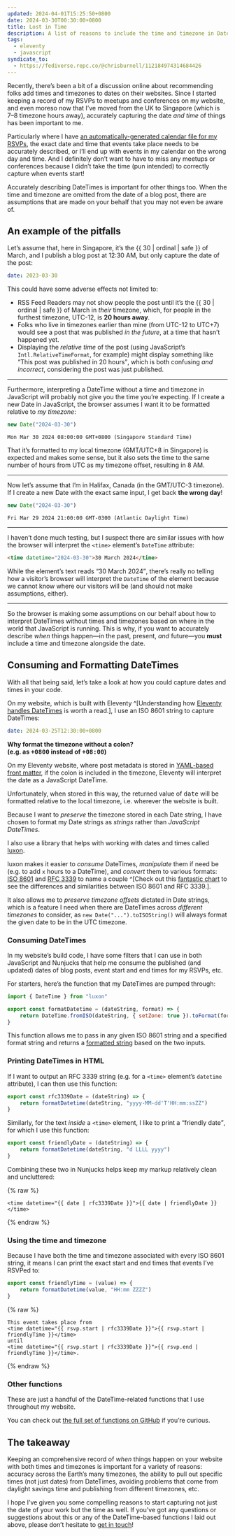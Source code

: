 ```yaml
---
updated: 2024-04-01T15:25:50+0800
date: 2024-03-30T00:30:00+0800
title: Lost in Time
description: A list of reasons to include the time and timezone in Date strings and some JavaScript functions I use to consume and format them.
tags:
  - eleventy
  - javascript
syndicate_to:
  - https://fediverse.repc.co/@chrisburnell/112184974314684426
---
```


Recently, there’s been a bit of a discussion online about recommending folks add times and timezones to dates on their websites. Since I started keeping a record of my RSVPs to meetups and conferences on my website, and even moreso now that I’ve moved from the UK to Singapore (which is 7–8 timezone hours away), accurately capturing the date *and time* of things has been important to me.

Particularly where I have [an automatically-generated calendar file for my RSVPs](/rsvps.ics), the exact date and time that events take place needs to be accurately described, or I’ll end up with events in my calendar on the wrong day and time. And I definitely don’t want to have to miss any meetups or conferences because I didn’t take the time (pun intended) to correctly capture when events start!

Accurately describing DateTimes is important for other things too. When the time and timezone are omitted from the date of a blog post, there are assumptions that are made on your behalf that you may not even be aware of.

## An example of the pitfalls

Let’s assume that, here in Singapore, it’s the {{ 30 | ordinal | safe }} of March, and I publish a blog post at 12:30 AM, but only capture the date of the post:

```yaml
date: 2023-03-30
```

This could have some adverse effects not limited to:

- RSS Feed Readers may not show people the post until it’s the {{ 30 | ordinal | safe }} of March in *their* timezone, which, for people in the furthest timezone, UTC-12, is **20 hours away**.
- Folks who live in timezones earlier than mine (from UTC-12 to UTC+7) would see a post that was published *in the future*, at a time that hasn’t happened yet.
- Displaying the *relative time* of the post (using JavaScript’s `Intl.RelativeTimeFormat`, for example) might display something like <q>This post was published in 20 hours</q>, which is both confusing *and incorrect*, considering the post was just published.

--------

Furthermore, interpreting a DateTime without a time and timezone in JavaScript will probably not give you the time you’re expecting. If I create a new Date in JavaScript, the browser assumes I want it to be formatted relative to *my timezone*:

```javascript
new Date("2024-03-30")
```

```text
Mon Mar 30 2024 08:00:00 GMT+0800 (Singapore Standard Time)
```

That it’s formatted to my local timezone (GMT/UTC+8 in Singapore) is expected and makes some sense, but it also sets the time to the same number of hours from UTC as my timezone offset, resulting in 8 AM.

--------

Now let’s assume that I’m in Halifax, Canada (in the GMT/UTC-3 timezone). If I create a new Date with the exact same input, I get back **the wrong day**!

```javascript
new Date("2024-03-30")
```

```text
Fri Mar 29 2024 21:00:00 GMT-0300 (Atlantic Daylight Time)
```

--------

I haven’t done much testing, but I suspect there are similar issues with how the browser will interpret the `<time>` element’s `DateTime` attribute:

```html
<time datetime="2024-03-30">30 March 2024</time>
```

While the element’s text reads <q>30 March 2024</q>, there’s really no telling how a visitor’s browser will interpret the `DateTime` of the element because we cannot know where our visitors will be (and should not make assumptions, either).

--------

So the browser is making some assumptions on our behalf about how to interpret DateTimes without times and timezones based on where in the world that JavaScript is running. This is why, if you want to accurately describe *when* things happen—in the past, present, *and* future—you **must** include a time and timezone alongside the date.

## Consuming and Formatting DateTimes

With all that being said, let’s take a look at how you could capture dates and times in your code.

On my website, which is built with Eleventy ^[Understanding how <a href="https://www.11ty.dev/docs/dates/">Eleventy handles DateTimes</a> is worth a read.], I use an ISO 8601 string to capture DateTimes:

```yaml
date: 2024-03-25T12:30:00+0800
```

<aside class=" [ box  box--warning ] [ flow ] " title="Why format without a colon in the timezone?">
    <p><strong>Why format the timezone without a colon?<br>(e.g. as <samp>+0800</samp> instead of <samp>+08:00</samp>)</strong></p>
    <p>On my Eleventy website, where post metadata is stored in <a href="https://www.11ty.dev/docs/data-frontmatter/" rel="external noopener">YAML-based front matter</a>, if the colon is included in the timezone, Eleventy will interpret the date as a JavaScript DateTime.</p>
    <p>Unfortunately, when stored in this way, the returned value of <samp>date</samp> will be formatted relative to the local timezone, i.e. wherever the website is built.</p>
    <p>Because I want to <em>preserve</em> the timezone stored in each Date string, I have chosen to format my Date strings as <em>strings</em> rather than <em>JavaScript DateTimes</em>.</p>
</aside>

I also use a library that helps with working with dates and times called [luxon](https://moment.github.io/luxon).

luxon makes it easier to *consume* DateTimes, *manipulate* them if need be (e.g. to add `x` hours to a DateTime), and *convert* them to various formats: [ISO 8601](https://en.wikipedia.org/wiki/ISO_8601) and [RFC 3339](https://en.wikipedia.org/wiki/ISO_8601#RFCs) to name a couple ^[Check out this <a href="https://ijmacd.github.io/rfc3339-iso8601/">fantastic chart</a> to see the differences and similarities between ISO 8601 and RFC 3339.].

It also allows me to *preserve timezone offsets* dictated in Date strings, which is a feature I need when there are DateTimes across *different timezones* to consider, as `new Date("...").toISOString()` will always format the given date to be in the UTC timezone.

### Consuming DateTimes

In my website’s build code, I have some filters that I can use in both JavaScript and Nunjucks that help me consume the published (and updated) dates of blog posts, event start and end times for my RSVPs, etc.

For starters, here’s the function that my DateTimes are pumped through:

```javascript
import { DateTime } from "luxon"

export const formatDatetime = (dateString, format) => {
	return DateTime.fromISO(dateString, { setZone: true }).toFormat(format)
}
```

This function allows me to pass in any given ISO 8601 string and a specified format string and returns a [formatted string](https://moment.github.io/luxon/api-docs/index.html#datetimetoformat) based on the two inputs.

### Printing DateTimes in HTML

If I want to output an RFC 3339 string (e.g. for a `<time>` element’s `datetime` attribute), I can then use this function:

```javascript
export const rfc3339Date = (dateString) => {
	return formatDatetime(dateString, "yyyy-MM-dd'T'HH:mm:ssZZ")
}
```

Similarly, for the text *inside* a `<time>` element, I like to print a <q>friendly date</q>, for which I use this function:

```javascript
export const friendlyDate = (dateString) => {
	return formatDatetime(dateString, "d LLLL yyyy")
}
```

Combining these two in Nunjucks helps keep my markup relatively clean and uncluttered:

{% raw %}
```twig
<time datetime="{{ date | rfc3339Date }}">{{ date | friendlyDate }}</time>
```
{% endraw %}

### Using the time and timezone

Because I have both the time and timezone associated with every ISO 8601 string, it means I can print the exact start and end times that events I’ve RSVPed to:

```javascript
export const friendlyTime = (value) => {
	return formatDatetime(value, "HH:mm ZZZZ")
}
```

{% raw %}
```twig
This event takes place from
<time datetime="{{ rsvp.start | rfc3339Date }}">{{ rsvp.start | friendlyTime }}</time>
until
<time datetime="{{ rsvp.start | rfc3339Date }}">{{ rsvp.end | friendlyTime }}</time>.
```
{% endraw %}

### Other functions

These are just a handful of the DateTime-related functions that I use throughout my website.

You can check out [the full set of functions on GitHub](https://github.com/chrisburnell/chrisburnell.com/blob/d3ad6fe4f65f8914375c978613514fe348b9c969/src/eleventy/filters/dates.js) if you’re curious.

## The takeaway

Keeping an comprehensive record of *when* things happen on your website with both times and timezones is important for a variety of reasons: accuracy across the Earth’s many timezones, the ability to pull out specific times (not just dates) from DateTimes, avoiding problems that come from daylight savings time and publishing from different timezones, etc.

I hope I’ve given you some compelling reasons to start capturing not just the date of your work but the time as well. If you’ve got any questions or suggestions about this or any of the DateTime-based functions I laid out above, please don’t hesitate to [get in touch](/about/#contact)!
